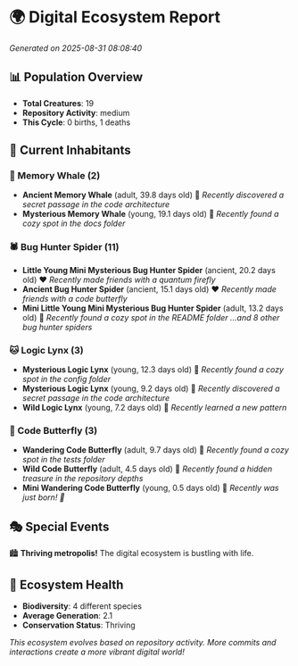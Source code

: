 # 🌍 Digital Ecosystem Report
*Generated on 2025-08-31 08:08:40*

## 📊 Population Overview
- **Total Creatures**: 19
- **Repository Activity**: medium
- **This Cycle**: 0 births, 1 deaths

## 👥 Current Inhabitants

### 🐋 Memory Whale (2)
- **Ancient Memory Whale** (adult, 39.8 days old) 💛
  *Recently discovered a secret passage in the code architecture*
- **Mysterious Memory Whale** (young, 19.1 days old) 💚
  *Recently found a cozy spot in the docs folder*

### 🕷️ Bug Hunter Spider (11)
- **Little Young Mini Mysterious Bug Hunter Spider** (ancient, 20.2 days old) ❤️
  *Recently made friends with a quantum firefly*
- **Ancient Bug Hunter Spider** (ancient, 15.1 days old) ❤️
  *Recently made friends with a code butterfly*
- **Mini Little Young Mini Mysterious Bug Hunter Spider** (adult, 13.2 days old) 💛
  *Recently found a cozy spot in the README folder*
  *...and 8 other bug hunter spiders*

### 🐱 Logic Lynx (3)
- **Mysterious Logic Lynx** (young, 12.3 days old) 💛
  *Recently found a cozy spot in the config folder*
- **Mysterious Logic Lynx** (young, 9.2 days old) 💚
  *Recently discovered a secret passage in the code architecture*
- **Wild Logic Lynx** (young, 7.2 days old) 💚
  *Recently learned a new pattern*

### 🦋 Code Butterfly (3)
- **Wandering Code Butterfly** (adult, 9.7 days old) 💛
  *Recently found a cozy spot in the tests folder*
- **Wild Code Butterfly** (adult, 4.5 days old) 💚
  *Recently found a hidden treasure in the repository depths*
- **Mini Wandering Code Butterfly** (young, 0.5 days old) 💚
  *Recently was just born! 👶*

## 🎭 Special Events

🏙️ **Thriving metropolis!** The digital ecosystem is bustling with life.

## 🔬 Ecosystem Health
- **Biodiversity**: 4 different species
- **Average Generation**: 2.1
- **Conservation Status**: Thriving

*This ecosystem evolves based on repository activity. More commits and interactions create a more vibrant digital world!*
